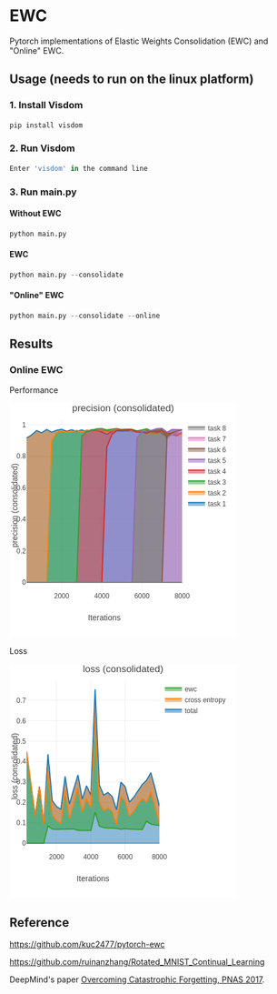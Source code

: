 # EWC
Pytorch implementations of Elastic Weights Consolidation (EWC) and "Online" EWC.

## Usage (needs to run on the linux platform)

### 1. Install Visdom 

```python
pip install visdom
```

### 2. Run Visdom 

```python
Enter 'visdom' in the command line
```

### 3. Run main.py

#### Without EWC

```python
python main.py
```

#### EWC

```python
python main.py --consolidate 
```

#### "Online" EWC

```python
python main.py --consolidate --online     
```

## Results

### Online EWC

Performance

![image](https://github.com/Yuxing-Wang-THU/EWC/blob/main/result/online-ewc.png)

Loss

![image](https://github.com/Yuxing-Wang-THU/EWC/blob/main/result/online-ewc-loss.png)

## Reference

https://github.com/kuc2477/pytorch-ewc

https://github.com/ruinanzhang/Rotated_MNIST_Continual_Learning

DeepMind's paper [Overcoming Catastrophic Forgetting, PNAS 2017](https://arxiv.org/abs/1612.00796).
